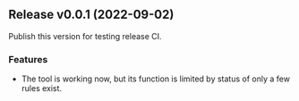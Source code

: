 Release v0.0.1 (2022-09-02)
---------------------------

Publish this version for testing release CI.

### Features

- The tool is working now, but its function is limited by status of only a few rules exist.